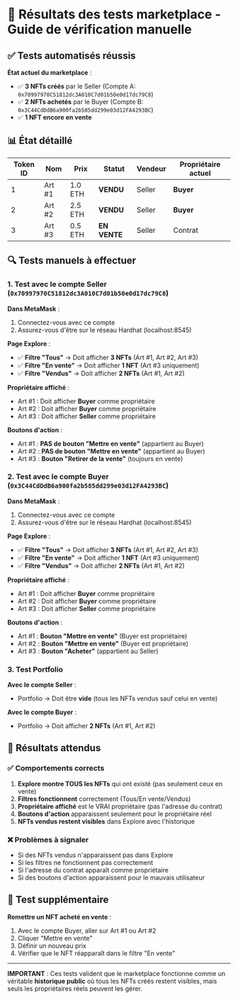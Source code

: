 # 🧪 Résultats des tests marketplace - Guide de vérification manuelle

## ✅ Tests automatisés réussis

**État actuel du marketplace** :
- ✅ **3 NFTs créés** par le Seller (Compte A: `0x70997970C51812dc3A010C7d01b50e0d17dc79C8`)
- ✅ **2 NFTs achetés** par le Buyer (Compte B: `0x3C44CdDdB6a900fa2b585dd299e03d12FA4293BC`)
- ✅ **1 NFT encore en vente**

## 📊 État détaillé

| Token ID | Nom | Prix | Statut | Vendeur | Propriétaire actuel |
|----------|-----|------|--------|---------|-------------------|
| 1 | Art #1 | 1.0 ETH | **VENDU** | Seller | **Buyer** |
| 2 | Art #2 | 2.5 ETH | **VENDU** | Seller | **Buyer** |
| 3 | Art #3 | 0.5 ETH | **EN VENTE** | Seller | Contrat |

## 🔍 Tests manuels à effectuer

### 1. **Test avec le compte Seller** (`0x70997970C51812dc3A010C7d01b50e0d17dc79C8`)

**Dans MetaMask** :
1. Connectez-vous avec ce compte
2. Assurez-vous d'être sur le réseau Hardhat (localhost:8545)

**Page Explore** :
- ✅ **Filtre "Tous"** → Doit afficher **3 NFTs** (Art #1, Art #2, Art #3)
- ✅ **Filtre "En vente"** → Doit afficher **1 NFT** (Art #3 uniquement)
- ✅ **Filtre "Vendus"** → Doit afficher **2 NFTs** (Art #1, Art #2)

**Propriétaire affiché** :
- Art #1 : Doit afficher **Buyer** comme propriétaire
- Art #2 : Doit afficher **Buyer** comme propriétaire
- Art #3 : Doit afficher **Seller** comme propriétaire

**Boutons d'action** :
- Art #1 : **PAS de bouton "Mettre en vente"** (appartient au Buyer)
- Art #2 : **PAS de bouton "Mettre en vente"** (appartient au Buyer)
- Art #3 : **Bouton "Retirer de la vente"** (toujours en vente)

### 2. **Test avec le compte Buyer** (`0x3C44CdDdB6a900fa2b585dd299e03d12FA4293BC`)

**Dans MetaMask** :
1. Connectez-vous avec ce compte
2. Assurez-vous d'être sur le réseau Hardhat (localhost:8545)

**Page Explore** :
- ✅ **Filtre "Tous"** → Doit afficher **3 NFTs** (Art #1, Art #2, Art #3)
- ✅ **Filtre "En vente"** → Doit afficher **1 NFT** (Art #3 uniquement)
- ✅ **Filtre "Vendus"** → Doit afficher **2 NFTs** (Art #1, Art #2)

**Propriétaire affiché** :
- Art #1 : Doit afficher **Buyer** comme propriétaire
- Art #2 : Doit afficher **Buyer** comme propriétaire
- Art #3 : Doit afficher **Seller** comme propriétaire

**Boutons d'action** :
- Art #1 : **Bouton "Mettre en vente"** (Buyer est propriétaire)
- Art #2 : **Bouton "Mettre en vente"** (Buyer est propriétaire)
- Art #3 : **Bouton "Acheter"** (appartient au Seller)

### 3. **Test Portfolio**

**Avec le compte Seller** :
- Portfolio → Doit être **vide** (tous les NFTs vendus sauf celui en vente)

**Avec le compte Buyer** :
- Portfolio → Doit afficher **2 NFTs** (Art #1, Art #2)

## 🎯 Résultats attendus

### ✅ Comportements corrects
1. **Explore montre TOUS les NFTs** qui ont existé (pas seulement ceux en vente)
2. **Filtres fonctionnent** correctement (Tous/En vente/Vendus)
3. **Propriétaire affiché** est le VRAI propriétaire (pas l'adresse du contrat)
4. **Boutons d'action** apparaissent seulement pour le propriétaire réel
5. **NFTs vendus restent visibles** dans Explore avec l'historique

### ❌ Problèmes à signaler
- Si des NFTs vendus n'apparaissent pas dans Explore
- Si les filtres ne fonctionnent pas correctement
- Si l'adresse du contrat apparaît comme propriétaire
- Si des boutons d'action apparaissent pour le mauvais utilisateur

## 🚀 Test supplémentaire

**Remettre un NFT acheté en vente** :
1. Avec le compte Buyer, aller sur Art #1 ou Art #2
2. Cliquer "Mettre en vente"
3. Définir un nouveau prix
4. Vérifier que le NFT réapparaît dans le filtre "En vente"

---

**IMPORTANT** : Ces tests valident que le marketplace fonctionne comme un véritable **historique public** où tous les NFTs créés restent visibles, mais seuls les propriétaires réels peuvent les gérer.